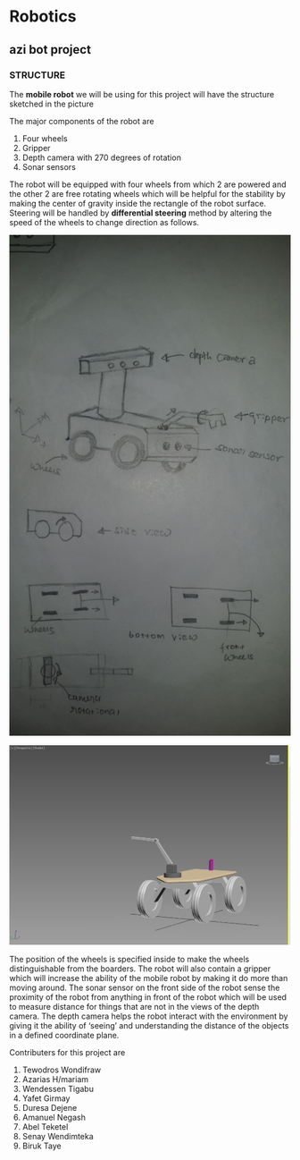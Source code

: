 # Robotics

## azi bot project
### STRUCTURE

The **mobile robot** we will be using for this project will have the structure sketched in the picture

The major components of the robot are 

1. Four wheels  
2. Gripper  
3. Depth camera with 270 degrees of rotation 
4. Sonar sensors

The robot will be equipped with four wheels from which 2 are powered and the other 2 are free rotating wheels which will be helpful for the stability by making the center of gravity inside the rectangle of the robot surface. Steering will be handled by **differential steering** method by altering the speed of the wheels to change direction as follows.

![azi_bot sketchs](https://github.com/tedywond/azi_bot_project/blob/master/images/azi_bot_sketch.jpg)

![azi_bot mesh](https://github.com/tedywond/azi_bot_project/blob/master/images/azi_bot_mesh.PNG)

The position of the wheels is specified inside to make the wheels distinguishable from the boarders. The robot will also contain a gripper which will increase the ability of the mobile robot by making it do more than moving around. The sonar sensor on the front side of the robot sense the proximity of the robot from anything in front of the robot which will be used to measure distance for things that are not in the views of the depth camera. The depth camera helps the robot interact with the environment by giving it the ability of ‘seeing’ and understanding the distance of the objects in a defined coordinate plane.

Contributers for this project are

1. Tewodros Wondifraw
2. Azarias H/mariam
3. Wendessen Tigabu
4. Yafet Girmay
5. Duresa Dejene
6. Amanuel Negash
7. Abel Teketel
8. Senay Wendimteka
9. Biruk Taye


